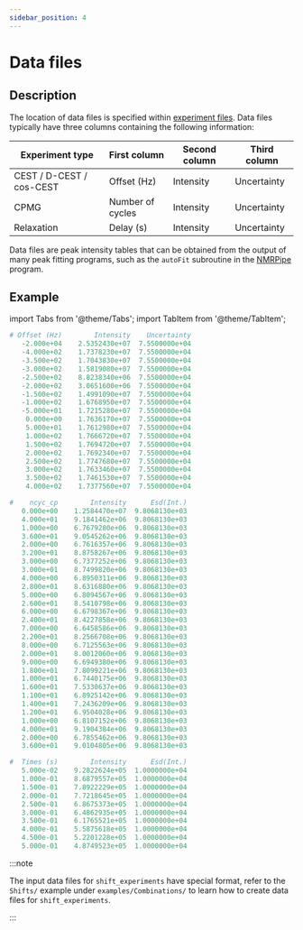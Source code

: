 ```yaml
---
sidebar_position: 4
---
```


# Data files

## Description

The location of data files is specified within
[experiment files](experiment_files.md). Data files typically have three columns
containing the following information:

| Experiment type          | First column     | Second column | Third column |
| ------------------------ | ---------------- | ------------- | ------------ |
| CEST / D-CEST / cos-CEST | Offset (Hz)      | Intensity     | Uncertainty  |
| CPMG                     | Number of cycles | Intensity     | Uncertainty  |
| Relaxation               | Delay (s)        | Intensity     | Uncertainty  |

Data files are peak intensity tables that can be obtained from the output of
many peak fitting programs, such as the `autoFit` subroutine in the
[NMRPipe](https://www.ibbr.umd.edu/nmrpipe/index.html) program.

## Example

import Tabs from '@theme/Tabs'; import TabItem from '@theme/TabItem';

<Tabs>
<TabItem value="cest" label="CEST" default>

```python title="./Data/30Hz/F52N-H.out"
# Offset (Hz)        Intensity    Uncertainty
   -2.000e+04    2.5352430e+07  7.5500000e+04
   -4.000e+02    1.7378230e+07  7.5500000e+04
   -3.500e+02    1.7043830e+07  7.5500000e+04
   -3.000e+02    1.5819080e+07  7.5500000e+04
   -2.500e+02    8.8238340e+06  7.5500000e+04
   -2.000e+02    3.0651600e+06  7.5500000e+04
   -1.500e+02    1.4991090e+07  7.5500000e+04
   -1.000e+02    1.6768950e+07  7.5500000e+04
   -5.000e+01    1.7215280e+07  7.5500000e+04
    0.000e+00    1.7636170e+07  7.5500000e+04
    5.000e+01    1.7612980e+07  7.5500000e+04
    1.000e+02    1.7666720e+07  7.5500000e+04
    1.500e+02    1.7694720e+07  7.5500000e+04
    2.000e+02    1.7692340e+07  7.5500000e+04
    2.500e+02    1.7747680e+07  7.5500000e+04
    3.000e+02    1.7633460e+07  7.5500000e+04
    3.500e+02    1.7461530e+07  7.5500000e+04
    4.000e+02    1.7377560e+07  7.5500000e+04
```

</TabItem>
<TabItem value="cpmg" label="CPMG">

```python title="./Data/800MHz/G39N-H.out"
#    ncyc_cp        Intensity      Esd(Int.)
   0.000e+00    1.2584470e+07  9.8068130e+03
   4.000e+01    9.1841462e+06  9.8068130e+03
   1.000e+00    6.7679280e+06  9.8068130e+03
   3.600e+01    9.0545262e+06  9.8068130e+03
   2.000e+00    6.7616357e+06  9.8068130e+03
   3.200e+01    8.8758267e+06  9.8068130e+03
   3.000e+00    6.7377252e+06  9.8068130e+03
   3.000e+01    8.7499820e+06  9.8068130e+03
   4.000e+00    6.8950311e+06  9.8068130e+03
   2.800e+01    8.6316880e+06  9.8068130e+03
   5.000e+00    6.8094567e+06  9.8068130e+03
   2.600e+01    8.5410798e+06  9.8068130e+03
   6.000e+00    6.6798367e+06  9.8068130e+03
   2.400e+01    8.4227858e+06  9.8068130e+03
   7.000e+00    6.6458586e+06  9.8068130e+03
   2.200e+01    8.2566708e+06  9.8068130e+03
   8.000e+00    6.7125563e+06  9.8068130e+03
   2.000e+01    8.0012060e+06  9.8068130e+03
   9.000e+00    6.6949380e+06  9.8068130e+03
   1.800e+01    7.8099221e+06  9.8068130e+03
   1.000e+01    6.7440175e+06  9.8068130e+03
   1.600e+01    7.5330637e+06  9.8068130e+03
   1.100e+01    6.8925142e+06  9.8068130e+03
   1.400e+01    7.2436209e+06  9.8068130e+03
   1.200e+01    6.9504028e+06  9.8068130e+03
   1.000e+00    6.8107152e+06  9.8068130e+03
   4.000e+01    9.1904384e+06  9.8068130e+03
   2.000e+00    6.7855462e+06  9.8068130e+03
   3.600e+01    9.0104805e+06  9.8068130e+03
```

</TabItem>
<TabItem value="relaxation" label="Relaxation">

```python title="./Data/800MHz/S5N-H.out"
#  Times (s)        Intensity      Esd(Int.)
   5.000e-02    9.2822624e+05  1.0000000e+04
   1.000e-01    8.6879557e+05  1.0000000e+04
   1.500e-01    7.8922229e+05  1.0000000e+04
   2.000e-01    7.7218645e+05  1.0000000e+04
   2.500e-01    6.8675373e+05  1.0000000e+04
   3.000e-01    6.4862935e+05  1.0000000e+04
   3.500e-01    6.1765521e+05  1.0000000e+04
   4.000e-01    5.5875618e+05  1.0000000e+04
   4.500e-01    5.2201228e+05  1.0000000e+04
   5.000e-01    4.8749523e+05  1.0000000e+04
```

</TabItem>
</Tabs>

:::note

The input data files for `shift_experiments` have special format, refer to the
`Shifts/` example under `examples/Combinations/` to learn how to create data
files for `shift_experiments`.

:::
